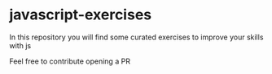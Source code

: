 # javascript-exercises
In this repository you will find some curated exercises to improve your skills with js

Feel free to contribute opening a PR